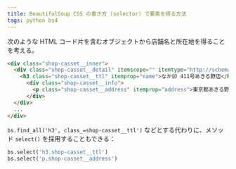 ```yaml
---
title: BeautifulSoup CSS の書き方 (selector) で要素を得る方法
tags: python bs4
---
```


次のような HTML コード片を含むオブジェクトから店舗名と所在地を得ることを考える。

```html
<div class="shop-casset__inner">
  <div class="shop-casset__detail" itemscope="" itemtype="http://schema.org/Restaurant">
    <h3 class="shop-casset__ttl" itemprop="name">なか卯 411号あきる野店</h3>
      <div class="shop-casset__info">
        <p class="shop-casset__address" itemprop="address">東京都あきる野市瀬戸岡785-5</p>
      </div>
  </div>
  ...
</div>
```

`bs.find_all('h3', class_=shop-casset__ttl')` などとする代わりに、メソッド `select()` を採用することもできる：

```python
bs.select('h3.shop-casset__ttl')
bs.select('p.shop-casset__address')
```
